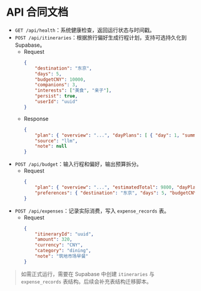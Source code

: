 # API 合同文档

- `GET /api/health`：系统健康检查，返回运行状态与时间戳。
- `POST /api/itineraries`：根据旅行偏好生成行程计划，支持可选持久化到 Supabase。
	- Request
		```json
		{
			"destination": "东京",
			"days": 5,
			"budgetCNY": 10000,
			"companions": 3,
			"interests": ["美食", "亲子"],
			"persist": true,
			"userId": "uuid"
		}
		```
	- Response
		```json
		{
			"plan": { "overview": "...", "dayPlans": [ { "day": 1, "summary": "..." } ], "estimatedTotal": 10000 },
			"source": "llm",
			"note": null
		}
		```
- `POST /api/budget`：输入行程和偏好，输出预算拆分。
	- Request
		```json
		{
			"plan": { "overview": "...", "estimatedTotal": 9800, "dayPlans": [] },
			"preferences": { "destination": "东京", "days": 5, "budgetCNY": 10000, "companions": 3, "interests": [] }
		}
		```
- `POST /api/expenses`：记录实际消费，写入 `expense_records` 表。
	- Request
		```json
		{
			"itineraryId": "uuid",
			"amount": 320,
			"currency": "CNY",
			"category": "dining",
			"note": "筑地市场早餐"
		}
		```

> 如需正式运行，需要在 Supabase 中创建 `itineraries` 与 `expense_records` 表结构。后续会补充表结构迁移脚本。
